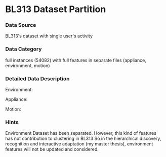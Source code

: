 # BL313 Dataset Partition

### Data Source

BL313's dataset with single user's activity

### Data Category

full instances (54082) with full features in separate files (appliance, environment, motion)

### Detailed Data Description

Environment: 

Appliance:

Motion: 

### Hints

Environment Dataset has been separated. However, this kind of features has not contribution to clustering in BL313
So in the hierarchical discovery, recognition and interactive adaptation (my master thesis), environment features will not be updated and considered.
